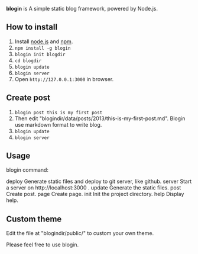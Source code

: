 **blogin** is A simple static blog framework, powered by Node.js.

How to install
---
1. Install [node.js](http://nodejs.org/) and [npm](https://npmjs.org/).
2. `npm install -g blogin`
3. `blogin init blogdir`
4. `cd blogdir`
4. `blogin update`
5. `blogin server`
6. Open `http://127.0.0.1:3000` in browser.

Create post
---
1. `blogin post this is my first post`
2. Then edit "blogindir/data/posts/2013/this-is-my-first-post.md". Blogin use markdown format to write blog. 
3. `blogin update`
4. `blogin server`

Usage
---
blogin command:

  deploy     Generate static files and deploy to git server, like github.
  server     Start a server on http://localhost:3000 .
  update     Generate the static files.
  post       Create post.
  page       Create page.
  init       Init the project directory.
  help       Display help.

Custom theme
---
Edit the file at "blogindir/public/" to custom your own theme.


Please feel free to use blogin.
